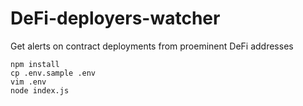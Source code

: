 # DeFi-deployers-watcher

Get alerts on contract deployments from proeminent DeFi addresses

```shell
npm install
cp .env.sample .env
vim .env
node index.js
```
